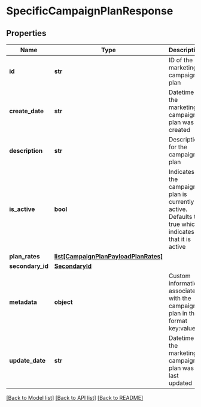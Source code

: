 # SpecificCampaignPlanResponse

## Properties
Name | Type | Description | Notes
------------ | ------------- | ------------- | -------------
**id** | **str** | ID of the marketing campaign plan | [optional] 
**create_date** | **str** | Datetime the marketing campaign plan was created | [optional] 
**description** | **str** | Description for the campaign plan | 
**is_active** | **bool** | Indicates if the campaign plan is currently active. Defaults to true which indicates that it is active | [optional] [default to True]
**plan_rates** | [**list[CampaignPlanPayloadPlanRates]**](CampaignPlanPayloadPlanRates.md) |  | [optional] 
**secondary_id** | [**SecondaryId**](SecondaryId.md) |  | [optional] 
**metadata** | **object** | Custom information associated with the campaign plan in the format key:value | [optional] 
**update_date** | **str** | Datetime the marketing campaign plan was last updated | [optional] 

[[Back to Model list]](../README.md#documentation-for-models) [[Back to API list]](../README.md#documentation-for-api-endpoints) [[Back to README]](../README.md)


